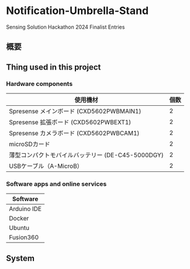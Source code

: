 # Notification-Umbrella-Stand
Sensing Solution Hackathon 2024 Finalist Entries

## 概要

## Thing used in this project

### Hardware components

|使用機材|個数|
|----|----|
|Spresense メインボード (CXD5602PWBMAIN1)|2|
|​Spresense 拡張ボード (CXD5602PWBEXT1)|2|
|​Spresense カメラボード (CXD5602PWBCAM1)|2|
|microSDカード|2|
|薄型コンパクトモバイルバッテリー (DE-C45-5000DGY)|2|
|USBケーブル（A-MicroB）|2|

### ​Software apps and online services
|Software|
|----|
|Arduino IDE|
|Docker|
|Ubuntu|
|Fusion360|

## System

